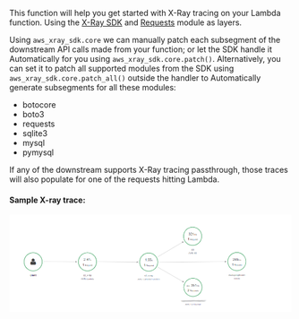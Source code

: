 This function will help you get started with X-Ray tracing on your Lambda function. Using the [X-Ray SDK](/lambda-layer) and [Requests](/lambda-layer) module as layers.

Using ```aws_xray_sdk.core``` we can manually patch each subsegment of the downstream API calls made from your function; or let the SDK handle it Automatically for you using ```aws_xray_sdk.core.patch()```. Alternatively, you can set it to patch all supported modules from the SDK using ```aws_xray_sdk.core.patch_all()``` outside the handler to Automatically generate subsegments for all these modules:

- botocore
- boto3
- requests
- sqlite3
- mysql
- pymysql

If any of the downstream supports X-Ray tracing passthrough, those traces will also populate for one of the requests hitting Lambda.

#### Sample X-ray trace:

![Lambda Metrics](/tmp/images/AWSLambdaX-Ray.PNG)
